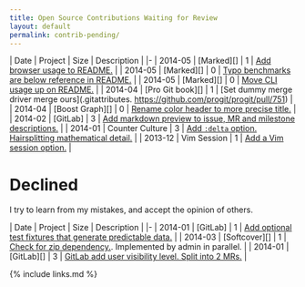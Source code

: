 ```yaml
---
title: Open Source Contributions Waiting for Review
layout: default
permalink: contrib-pending/
---
```


<!--
| 2014-06 | [][] |  | []() |
-->

| Date | Project | Size | Description |
|-
| 2014-05 | [Marked][] | 1 | [Add browser usage to README.](https://github.com/chjj/marked/pull/414) |
| 2014-05 | [Marked][] | 0 | [Typo benchmarks are below reference in README.](https://github.com/chjj/marked/pull/412) |
| 2014-05 | [Marked][] | 0 | [Move CLI usage up on README.](https://github.com/chjj/marked/pull/411) |
| 2014-04 | [Pro Git book][] | 1 | [Set dummy merge driver merge ours](.gitattributes. https://github.com/progit/progit/pull/751) |
| 2014-04 | [Boost Graph][] | 0 | [Rename color header to more precise title.](https://github.com/boostorg/graph/pull/7) |
| 2014-02 | [GitLab] | 3 | [Add markdown preview to issue, MR and milestone descriptions.](https://github.com/gitlabhq/gitlabhq/pull/6356) |
| 2014-01 | Counter Culture | 3 | [Add `:delta` option. Hairsplitting mathematical detail.](https://github.com/magnusvk/counter_culture/pull/43) |
| 2013-12 | Vim Session | 1 | [Add a Vim session option.](https://github.com/xolox/vim-session/pull/81) |

# Declined

I try to learn from my mistakes, and accept the opinion of others.

| Date | Project | Size | Description |
|-
| 2014-01 | [GitLab] | 1 | [Add optional test fixtures that generate predictable data.](https://github.com/gitlabhq/gitlabhq/pull/5896) |
| 2014-03 | [Softcover][] | 1 | [Check for zip dependency.](https://github.com/softcover/softcover/pull/94). Implemented by admin in parallel. |
| 2014-01 | [GitLab][] | 3 | [GitLab add user visibility level. Split into 2 MRs.](https://github.com/gitlabhq/gitlabhq/pull/6028) |

{% include links.md %}
